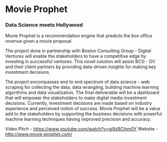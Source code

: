 # Movie Prophet
### Data Science meets Hollywood

Movie Prophet is a recommendation engine that predicts the box office revenue given a movie proposal.

The project done in partnership with Boston Consulting Group - Digital Ventures will enable the stakeholders to have a competitive edge by investing in successful ventures. This novel solution will assist BCG - DV and their client partners by providing data-driven insights for making key investment decisions.

The project encompasses end to end spectrum of data science - web scraping for collecting the data, data wrangling, building machine learning algorithms and data visualization. The final deliverable will be a dashboard that will empower the stakeholders to make digital media investment decisions. Currently, investment decisions are made based on industry experience and perceived notion of success. Movie Prophet will be a value add to the stakeholders by supporting the business decisions with powerful machine learning techniques having improved precision and accuracy.

Video Pitch - https://www.youtube.com/watch?v=qj9zRCihm0Y
Website - http://www.movie-prophet.com/
